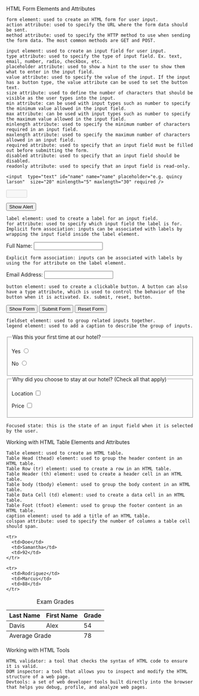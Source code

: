 HTML Form Elements and Attributes

    form element: used to create an HTML form for user input.
    action attribute: used to specify the URL where the form data should be sent.
    method attribute: used to specify the HTTP method to use when sending the form data. The most common methods are GET and POST.

<form method="value-goes-here" action="url-goes-here">
  <!-- inputs go inside here -->
</form>

    input element: used to create an input field for user input.
    type attribute: used to specify the type of input field. Ex. text, email, number, radio, checkbox, etc.
    placeholder attribute: used to show a hint to the user to show them what to enter in the input field.
    value attribute: used to specify the value of the input. If the input has a button type, the value attribute can be used to set the button text.
    size attribute: used to define the number of characters that should be visible as the user types into the input.
    min attribute: can be used with input types such as number to specify the minimum value allowed in the input field.
    max attribute: can be used with input types such as number to specify the maximum value allowed in the input field.
    minlength attribute: used to specify the minimum number of characters required in an input field.
    maxlength attribute: used to specify the maximum number of characters allowed in an input field.
    required attribute: used to specify that an input field must be filled out before submitting the form.
    disabled attribute: used to specify that an input field should be disabled.
    readonly attribute: used to specify that an input field is read-only.

<!-- Text input -->

`<input 
  type="text"
  id="name"
  name="name"
  placeholder="e.g. quincy larson" 
  size="20"
  minlength="5"
  maxlength="30"
  required
/>`

<!-- number input -->

<input 
  type="number"
  id="quantity"
  name="quantity"
  min="2"
  max="10"
  disabled
/>

<!-- Button -->
<input type="button" value="Show Alert" />

    label element: used to create a label for an input field.
    for attribute: used to specify which input field the label is for.
    Implicit form association: inputs can be associated with labels by wrapping the input field inside the label element.

<form action="">
  <label>
    Full Name:
    <input type="text" />
  </label>
</form>

    Explicit form association: inputs can be associated with labels by using the for attribute on the label element.

<form action="">
  <label for="email">Email Address: </label>
  <input type="email" id="email" />
</form>

    button element: used to create a clickable button. A button can also have a type attribute, which is used to control the behavior of the button when it is activated. Ex. submit, reset, button.

<button type="button">Show Form</button>
<button type="submit">Submit Form</button>
<button type="reset">Reset Form</button>

    fieldset element: used to group related inputs together.
    legend element: used to add a caption to describe the group of inputs.

<!-- Radio group -->
<fieldset>
  <legend>Was this your first time at our hotel?</legend>

<label for="yes-option">Yes</label>
<input id="yes-option" type="radio" name="hotel-stay" />

<label for="no-option">No</label>
<input id="no-option" type="radio" name="hotel-stay" />

</fieldset>

<!-- Checkbox group -->
<fieldset>
  <legend>
    Why did you choose to stay at our hotel? (Check all that apply)
  </legend>

<label for="location">Location</label>
<input type="checkbox" id="location" name="location" value="location" />

<label for="price">Price</label>
<input type="checkbox" id="price" name="price" value="price" />

</fieldset>

    Focused state: this is the state of an input field when it is selected by the user.

Working with HTML Table Elements and Attributes

    Table element: used to create an HTML table.
    Table Head (thead) element: used to group the header content in an HTML table.
    Table Row (tr) element: used to create a row in an HTML table.
    Table Header (th) element: used to create a header cell in an HTML table.
    Table body (tbody) element: used to group the body content in an HTML table.
    Table Data Cell (td) element: used to create a data cell in an HTML table.
    Table Foot (tfoot) element: used to group the footer content in an HTML table.
    caption element: used to add a title of an HTML table.
    colspan attribute: used to specify the number of columns a table cell should span.

<table>
  <caption>Exam Grades</caption>

  <thead>
    <tr>
      <th>Last Name</th>
      <th>First Name</th>
      <th>Grade</th>
    </tr>
  </thead>

  <tbody>
    <tr>
      <td>Davis</td>
      <td>Alex</td>
      <td>54</td>
    </tr>

    <tr>
      <td>Doe</td>
      <td>Samantha</td>
      <td>92</td>
    </tr>

    <tr>
      <td>Rodriguez</td>
      <td>Marcus</td>
      <td>88</td>
    </tr>

  </tbody>

  <tfoot>
    <tr>
      <td colspan="2">Average Grade</td>
      <td>78</td>
    </tr>
  </tfoot>
</table>

Working with HTML Tools

    HTML validator: a tool that checks the syntax of HTML code to ensure it is valid.
    DOM inspector: a tool that allows you to inspect and modify the HTML structure of a web page.
    Devtools: a set of web developer tools built directly into the browser that helps you debug, profile, and analyze web pages.
